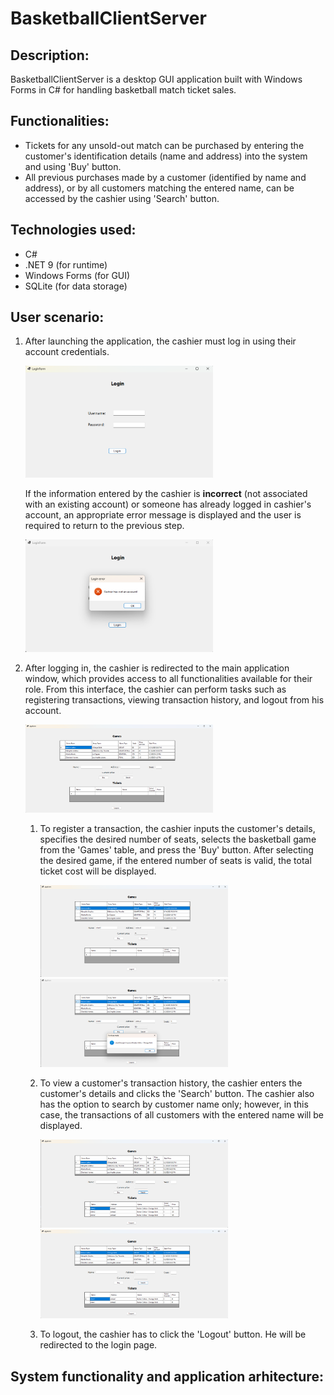 <h1>BasketballClientServer</h1>

<h2>Description:</h2>
<p>
  BasketballClientServer is a desktop GUI application built with Windows Forms in C# for handling basketball match ticket sales.
</p>
<h2>Functionalities:</h2>
<ul>
  <li>
    Tickets for any unsold-out match can be purchased by entering the customer's identification details (name and address) into the system and using 'Buy' button.
  </li>
  <li>
    All previous purchases made by a customer (identified by name and address), or by all customers matching the entered name, can be accessed by the cashier using 'Search' button.
  </li>
</ul>

<h2>
  Technologies used:
</h2>
<ul>
  <li>
    C#
  </li>
  <li>
    .NET 9 (for runtime)
  </li>
  <li>
    Windows Forms (for GUI)
  </li>
  <li>
    SQLite (for data storage)
  </li>
</ul>

<h2>
  User scenario:
</h2>
<ol>
  <li>
    <p>
      After launching the application, the cashier must log in using their account credentials.
    </p>
    <img src="../images/BasketballClientServer/loginForm.png" alt="loginForm" width="300">
    <p>
      If the information entered by the cashier is <b>incorrect</b> (not associated with an existing account) or someone has already logged in cashier's account, an appropriate error message is displayed and the user is required to return to the previous step.
    </p>
    <img src="../images/BasketballClientServer/loginFormError.png" alt="loginFormError" width="300">
  </li>
    
  <li>
    <p>
      After logging in, the cashier is redirected to the main application window, which provides access to all functionalities available for their role. From this interface, the cashier can perform tasks such as registering transactions, viewing transaction history, and logout from his account.
    </p>
    <img src="../images/BasketballClientServer/appForm.png" alt="appForm" width="300">
    <ol>
      <li>
        <p>
          To register a transaction, the cashier inputs the customer's details, specifies the desired number of seats, selects the basketball game from the 'Games' table, and press the 'Buy' button.
          After selecting the desired game, if the entered number of seats is valid, the total ticket cost will be displayed.
        </p>
        <img src="../images/BasketballClientServer/appFormBuyBefore.png" alt="appFormBuyBefore" width="300">
        <img src="../images/BasketballClientServer/appFormBuyAfter.png" alt="appFormBuyAfter" width="300">
      </li>
      <li>
         <p>
           To view a customer's transaction history, the cashier enters the customer's details and clicks the 'Search' button.
           The cashier also has the option to search by customer name only; however, in this case, the transactions of all customers with the entered name will be displayed.
         </p>
         <img src="../images/BasketballClientServer/appFormSearchNameAddress.png" alt="appFormSearchNameAddress.png" width="300">
         <img src="../images/BasketballClientServer/appFormSearchName.png" alt="appFormSearchName.png" width="300">
      </li>
      <li>
        <p>
          To logout, the cashier has to click the 'Logout' button. He will be redirected to the login page.
        </p>
      </li>
    </ol>
  </li>
</ol>

<h2>System functionality and application arhitecture: </h2>




